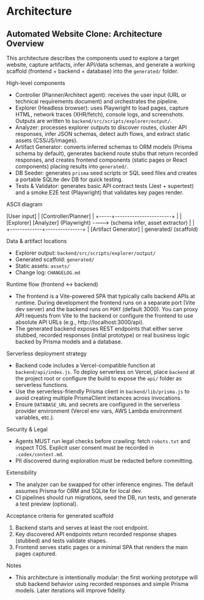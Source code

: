 # Architecture

## Automated Website Clone: Architecture Overview

This architecture describes the components used to explore a target website, capture artifacts, infer API/data schemas, and generate a working scaffold (frontend + backend + database) into the `generated/` folder.

High-level components

- Controller (Planner/Architect agent): receives the user input (URL or technical requirements document) and orchestrates the pipeline.
- Explorer (Headless browser): uses Playwright to load pages, capture HTML, network traces (XHR/fetch), console logs, and screenshots. Outputs are written to `backend/src/scripts/explorer/output/`.
- Analyzer: processes explorer outputs to discover routes, cluster API responses, infer JSON schemas, detect auth flows, and extract static assets (CSS/JS/images).
- Artifact Generator: converts inferred schemas to ORM models (Prisma schema by default), generates backend route stubs that return recorded responses, and creates frontend components (static pages or React components) placing results into `generated/`.
- DB Seeder: generates `prisma` seed scripts or SQL seed files and creates a portable SQLite dev DB for quick testing.
- Tests & Validator: generates basic API contract tests (Jest + supertest) and a smoke E2E test (Playwright) that validates key pages render.

ASCII diagram

  [User input]
        |
   [Controller/Planner]
        |
  +-----+-----------------------+
  |                             |
 [Explorer]                 [Analyzer]
  (Playwright)   ---->   (schema infer, asset extractor)
        |                             |
        +-------------+---------------+
                      |
             [Artifact Generator]
                      |
                generated/ (scaffold)

Data & artifact locations

- Explorer output: `backend/src/scripts/explorer/output/`
- Generated scaffold: `generated/`
- Static assets: `assets/`
- Change log: `CHANGELOG.md`

Runtime flow (frontend ↔ backend)

- The frontend is a Vite-powered SPA that typically calls backend APIs at runtime. During development the frontend runs on a separate port (Vite dev server) and the backend runs on `PORT` (default 3000). You can proxy API requests from Vite to the backend or configure the frontend to use absolute API URLs (e.g., http://localhost:3000/api).
- The generated backend exposes REST endpoints that either serve stubbed, recorded responses (initial prototype) or real business logic backed by Prisma models and a database.

Serverless deployment strategy

- Backend code includes a Vercel-compatible function at `backend/api/index.js`. To deploy serverless on Vercel, place `backend` at the project root or configure the build to expose the `api/` folder as serverless functions.
- Use the serverless-friendly Prisma client in `backend/lib/prisma.js` to avoid creating multiple PrismaClient instances across invocations.
- Ensure `DATABASE_URL` and secrets are configured in the serverless provider environment (Vercel env vars, AWS Lambda environment variables, etc.).

Security & Legal

- Agents MUST run legal checks before crawling: fetch `robots.txt` and inspect TOS. Explicit user consent must be recorded in `.codex/context.md`.
- PII discovered during exploration must be redacted before committing.

Extensibility

- The analyzer can be swapped for other inference engines. The default assumes Prisma for ORM and SQLite for local dev.
- CI pipelines should run migrations, seed the DB, run tests, and generate a test preview (optional).

Acceptance criteria for generated scaffold

1. Backend starts and serves at least the root endpoint.
2. Key discovered API endpoints return recorded response shapes (stubbed) and tests validate shapes.
3. Frontend serves static pages or a minimal SPA that renders the main pages captured.

Notes

- This architecture is intentionally modular: the first working prototype will stub backend behavior using recorded responses and simple Prisma models. Later iterations will improve fidelity.
